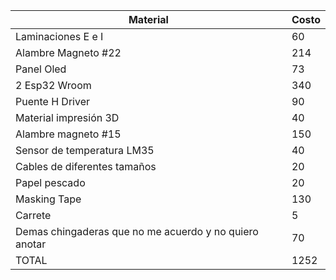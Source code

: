 | Material                                               | Costo |
| ------------------------------------------------------ | ----- |
| Laminaciones E e I                                     | 60    |
| Alambre Magneto #22                                    | 214   |
| Panel Oled                                             | 73    |
| 2 Esp32 Wroom                                          | 340   |
| Puente H Driver                                        | 90    |
| Material impresión 3D                                  | 40    |
| Alambre magneto #15                                    | 150   |
| Sensor de temperatura LM35                             | 40    |
| Cables de diferentes tamaños                           | 20    |
| Papel pescado                                          | 20    |
| Masking Tape                                           | 130   |
| Carrete                                                | 5     |
| Demas chingaderas que no me acuerdo y no quiero anotar | 70    |
| TOTAL                                                       |   1252    |
